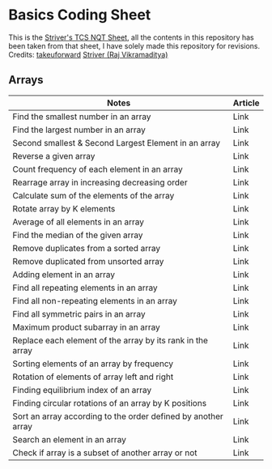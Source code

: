 # Basics Coding Sheet
This is the [Striver's TCS NQT Sheet](https://takeuforward.org/interviews/tcs-nqt-coding-sheet-tcs-coding-questions/), all the contents in this repository has been taken from that sheet, I have solely made this repository for revisions. <br/>
Credits: [takeuforward](https://www.youtube.com/@takeUforward) [Striver (Raj Vikramaditya)](https://www.linkedin.com/in/rajarvp/)

## Arrays
| Notes | Article |
| ----- | ------- |
| Find the smallest number in an array | Link |
| Find the largest number in an array  | Link | 
| Second smallest & Second Largest Element in an array  | Link |
| Reverse a given array  | Link |
| Count frequency of each element in an array | Link |
| Rearrage array in increasing decreasing order | Link |
| Calculate sum of the elements of the array | Link |
| Rotate array by K elements | Link |
| Average of all elements in an array | Link |
| Find the median of the given array | Link |
| Remove duplicates from a sorted array | Link |
| Remove duplicated from unsorted array | Link |
| Adding element in an array | Link |
| Find all repeating elements in an array | Link |
| Find all non-repeating elements in an array | Link |
| Find all symmetric pairs in an array | Link |
| Maximum product subarray in an array | Link |
| Replace each element of the array by its rank in the array | Link |
| Sorting elements of an array by frequency | Link |
| Rotation of elements of array left and right | Link |
| Finding equilibrium index of an array | Link |
| Finding circular rotations of an array by K positions | Link |
| Sort an array according to the order defined by another array | Link |
| Search an element in an array  | Link |
| Check if array is a subset of another array or not | Link |
